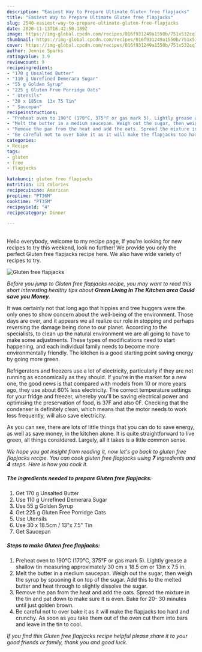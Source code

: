 ```yaml
---
description: "Easiest Way to Prepare Ultimate Gluten free flapjacks"
title: "Easiest Way to Prepare Ultimate Gluten free flapjacks"
slug: 2540-easiest-way-to-prepare-ultimate-gluten-free-flapjacks
date: 2020-11-13T16:42:50.189Z
image: https://img-global.cpcdn.com/recipes/016f931249a1550b/751x532cq70/gluten-free-flapjacks-recipe-main-photo.jpg
thumbnail: https://img-global.cpcdn.com/recipes/016f931249a1550b/751x532cq70/gluten-free-flapjacks-recipe-main-photo.jpg
cover: https://img-global.cpcdn.com/recipes/016f931249a1550b/751x532cq70/gluten-free-flapjacks-recipe-main-photo.jpg
author: Jennie Sparks
ratingvalue: 3.9
reviewcount: 9
recipeingredient:
- "170 g Unsalted Butter"
- "110 g Unrefined Demerara Sugar"
- "55 g Golden Syrup"
- "225 g Gluten Free Porridge Oats"
- " Utensils"
- "30 x 185cm  13x 75 Tin"
- " Saucepan"
recipeinstructions:
- "Preheat oven to 190°C (170°C, 375°F or gas mark 5). Lightly grease a shallow tin measuring approximately 30 cm x 18.5 cm or 13in x 7.5 in."
- "Melt the butter in a medium saucepan. Weigh out the sugar, then weigh the syrup by spooning it on top of the sugar. Add this to the melted butter and heat through to slightly dissolve the sugar."
- "Remove the pan from the heat and add the oats. Spread the mixture in the tin and pat down to make sure it is even. Bake for 20- 30 minutes until just golden brown."
- "Be careful not to over bake it as it will make the flapjacks too hard and crunchy. As soon as you take them out of the oven cut them into bars and leave in the tin to cool."
categories:
- Recipe
tags:
- gluten
- free
- flapjacks

katakunci: gluten free flapjacks 
nutrition: 121 calories
recipecuisine: American
preptime: "PT36M"
cooktime: "PT35M"
recipeyield: "4"
recipecategory: Dinner

---
```

<br>
Hello everybody, welcome to my recipe page, If you're looking for new recipes to try this weekend, look no further! We provide you only the perfect Gluten free flapjacks recipe here. We also have wide variety of recipes to try.
<br>


![Gluten free flapjacks](https://img-global.cpcdn.com/recipes/016f931249a1550b/751x532cq70/gluten-free-flapjacks-recipe-main-photo.jpg)

<i>Before you jump to Gluten free flapjacks recipe, you may want to read this short interesting healthy tips about 
<strong>Green Living In The Kitchen area Could save you Money</strong>.</i>
</br>

It was certainly not that long ago that hippies and tree huggers were the only ones to show concern about the well-being of the environment. Those days are over, and it appears we all realize our role in stopping and perhaps reversing the damage being done to our planet. According to the specialists, to clean up the natural environment we are all going to have to make some adjustments. These types of modifications need to start happening, and each individual family needs to become more environmentally friendly. The kitchen is a good starting point saving energy by going more green.

Refrigerators and freezers use a lot of electricity, particularly if they are not running as economically as they should. If you're in the market for a new one, the good news is that compared with models from 10 or more years ago, they use about 60% less electricity. The correct temperature settings for your fridge and freezer, whereby you'll be saving electrical power and optimising the preservation of food, is 37F and also 0F. Checking that the condenser is definitely clean, which means that the motor needs to work less frequently, will also save electricity.

As you can see, there are lots of little things that you can do to save energy, as well as save money, in the kitchen alone. It is quite straightforward to live green, all things considered. Largely, all it takes is a little common sense.


<i>We hope you got insight from reading it, now let's go back to gluten free flapjacks recipe. You can cook gluten free flapjacks using <strong>7</strong> ingredients and <strong>4</strong> steps. Here is how you cook it.
</i>

##### The ingredients needed to prepare Gluten free flapjacks:

1. Get 170 g Unsalted Butter
1. Use 110 g Unrefined Demerara Sugar
1. Use 55 g Golden Syrup
1. Get 225 g Gluten Free Porridge Oats
1. Use  Utensils
1. Use 30 x 18.5cm / 13&#34;x 7.5&#34; Tin
1. Get  Saucepan


##### Steps to make Gluten free flapjacks:

1. Preheat oven to 190°C (170°C, 375°F or gas mark 5). Lightly grease a shallow tin measuring approximately 30 cm x 18.5 cm or 13in x 7.5 in.
1. Melt the butter in a medium saucepan. Weigh out the sugar, then weigh the syrup by spooning it on top of the sugar. Add this to the melted butter and heat through to slightly dissolve the sugar.
1. Remove the pan from the heat and add the oats. Spread the mixture in the tin and pat down to make sure it is even. Bake for 20- 30 minutes until just golden brown.
1. Be careful not to over bake it as it will make the flapjacks too hard and crunchy. As soon as you take them out of the oven cut them into bars and leave in the tin to cool.


<i>If you find this Gluten free flapjacks recipe helpful please share it to your good friends or family, thank you and good luck.</i>
